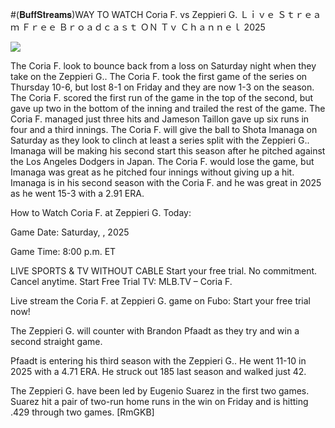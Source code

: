 #(𝐁𝐮𝐟𝐟𝐒𝐭𝐫𝐞𝐚𝐦𝐬)WAY TO WATCH Coria F. vs Zeppieri G. Ｌｉｖｅ Ｓｔｒｅａｍ Ｆｒｅｅ Ｂｒｏａｄｃａｓｔ ＯＮ Ｔｖ Ｃｈａｎｎｅｌ  2025  
  
  
[![](https://i.imgur.com/qSNzIqt.png)](https://movie.rssnews.media/qMWWyufT.php)  
  
The Coria F. look to bounce back from a loss on Saturday night when they take on the Zeppieri G.. The Coria F. took the first game of the series on Thursday 10-6, but lost 8-1 on Friday and they are now 1-3 on the season. The Coria F. scored the first run of the game in the top of the second, but gave up two in the bottom of the inning and trailed the rest of the game. The Coria F. managed just three hits and Jameson Taillon gave up six runs in four and a third innings. The Coria F. will give the ball to Shota Imanaga on Saturday as they look to clinch at least a series split with the Zeppieri G.. Imanaga will be making his second start this season after he pitched against the Los Angeles Dodgers in Japan. The Coria F. would lose the game, but Imanaga was great as he pitched four innings without giving up a hit. Imanaga is in his second season with the Coria F. and he was great in 2025 as he went 15-3 with a 2.91 ERA.

How to Watch Coria F. at Zeppieri G. Today:

Game Date: Saturday, , 2025

Game Time: 8:00 p.m. ET

LIVE SPORTS & TV WITHOUT CABLE
Start your free trial. No commitment. Cancel anytime.
Start Free Trial
TV: MLB.TV – Coria F.

Live stream the Coria F. at Zeppieri G. game on Fubo: Start your free trial now!

The Zeppieri G. will counter with Brandon Pfaadt as they try and win a second straight game.

Pfaadt is entering his third season with the Zeppieri G.. He went 11-10 in 2025 with a 4.71 ERA. He struck out 185 last season and walked just 42.

The Zeppieri G. have been led by Eugenio Suarez in the first two games. Suarez hit a pair of two-run home runs in the win on Friday and is hitting .429 through two games. [RmGKB]